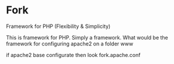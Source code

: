 # Fork
Framework for PHP  (Flexibility & Simplicity)

This is framework for PHP. Simply a framework.
What would be the framework for configuring apache2 on a folder www


if apache2 base configurate then look fork.apache.conf

